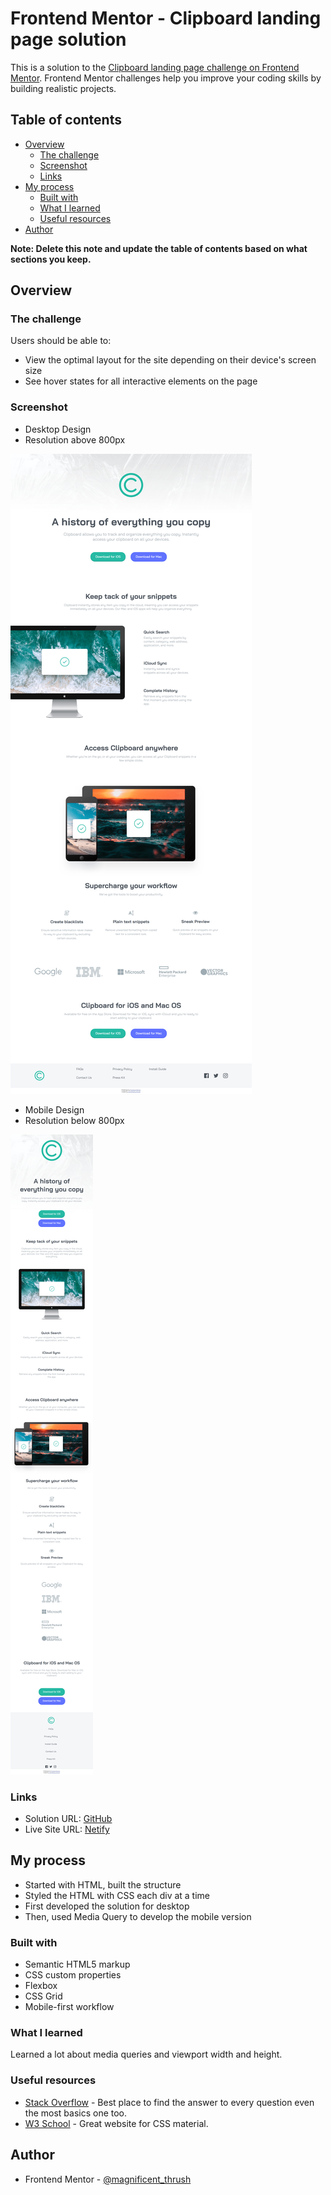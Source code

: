 # Frontend Mentor - Clipboard landing page solution

This is a solution to the [Clipboard landing page challenge on Frontend Mentor](https://www.frontendmentor.io/challenges/clipboard-landing-page-5cc9bccd6c4c91111378ecb9). Frontend Mentor challenges help you improve your coding skills by building realistic projects. 

## Table of contents

- [Overview](#overview)
  - [The challenge](#the-challenge)
  - [Screenshot](#screenshot)
  - [Links](#links)
- [My process](#my-process)
  - [Built with](#built-with)
  - [What I learned](#what-i-learned)
  - [Useful resources](#useful-resources)
- [Author](#author)

**Note: Delete this note and update the table of contents based on what sections you keep.**

## Overview

### The challenge

Users should be able to:

- View the optimal layout for the site depending on their device's screen size
- See hover states for all interactive elements on the page

### Screenshot

- Desktop Design
- Resolution above 800px 

![](./screenshots/desktop-design.png)

- Mobile Design
- Resolution below 800px

![](./screenshots/mobile-design.png)


### Links

- Solution URL: [GitHub](https://github.com/nefariooo/clipboard-landing-page.git)
- Live Site URL: [Netify](https://your-live-site-url.com)

## My process

- Started with HTML, built the structure
- Styled the HTML with CSS each div at a time
- First developed the solution for desktop
- Then, used Media Query to develop the mobile version


### Built with

- Semantic HTML5 markup
- CSS custom properties
- Flexbox
- CSS Grid
- Mobile-first workflow


### What I learned

Learned a lot about media queries and viewport width and height.



### Useful resources

- [Stack Overflow](https://stackoverflow.com/questions) - Best place to find the answer to every question even the  most basics one too.
- [W3 School](https://www.w3schools.com/css/default.asp) - Great website for CSS material.

## Author

- Frontend Mentor - [@magnificent_thrush](https://www.frontendmentor.io/profile/magnificentthrush)
